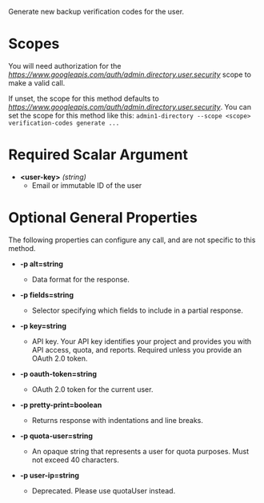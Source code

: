 Generate new backup verification codes for the user.
# Scopes

You will need authorization for the *https://www.googleapis.com/auth/admin.directory.user.security* scope to make a valid call.

If unset, the scope for this method defaults to *https://www.googleapis.com/auth/admin.directory.user.security*.
You can set the scope for this method like this: `admin1-directory --scope <scope> verification-codes generate ...`
# Required Scalar Argument
* **&lt;user-key&gt;** *(string)*
    - Email or immutable ID of the user
# Optional General Properties

The following properties can configure any call, and are not specific to this method.

* **-p alt=string**
    - Data format for the response.

* **-p fields=string**
    - Selector specifying which fields to include in a partial response.

* **-p key=string**
    - API key. Your API key identifies your project and provides you with API access, quota, and reports. Required unless you provide an OAuth 2.0 token.

* **-p oauth-token=string**
    - OAuth 2.0 token for the current user.

* **-p pretty-print=boolean**
    - Returns response with indentations and line breaks.

* **-p quota-user=string**
    - An opaque string that represents a user for quota purposes. Must not exceed 40 characters.

* **-p user-ip=string**
    - Deprecated. Please use quotaUser instead.
